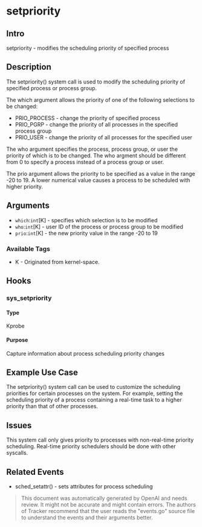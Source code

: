 
# setpriority

## Intro
setpriority - modifies the scheduling priority of specified process

## Description
The setpriority() system call is used to modify the scheduling priority of
specified process or process group.

The which argument allows the priority of one of the following selections to be
changed:
* PRIO_PROCESS -  change the priority of specified process
* PRIO_PGRP -  change the priority of all processes in the specified process group
* PRIO_USER -  change the priority of all processes for the specified user

The who argument specifies the process, process group, or user the priority of
which is to be changed. The who argment should be different from 0 to specify a
process instead of a process group or user.

The prio argument allows the priority to be specified as a value in the range -20
to 19. A lower numerical value causes a process to be scheduled with higher
priority.

## Arguments
* `which`:`int`[K] - specifies which selection is to be modified
* `who`:`int`[K] - user ID of the process or process group to be modified 
* `prio`:`int`[K] - the new priority value in the range -20 to 19

### Available Tags
* K - Originated from kernel-space.

## Hooks
### sys_setpriority
#### Type
Kprobe
#### Purpose
Capture information about process scheduling priority changes

## Example Use Case
The setpriority() system call can be used to customize the scheduling
priorities for certain processes on the system. For example, setting the
scheduling priority of a process containing a real-time task to a higher priority
than that of other processes.

## Issues
This system call only gives priority to processes with non-real-time priority
scheduling. Real-time priority schedulers should be done with other syscalls.

## Related Events
* sched_setattr() - sets attributes for process scheduling

> This document was automatically generated by OpenAI and needs review. It might
> not be accurate and might contain errors. The authors of Tracker recommend that
> the user reads the "events.go" source file to understand the events and their
> arguments better.
